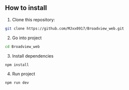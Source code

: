 ## How to install

1. Clone this repository:

```bash
git clone https://github.com/MJxx0917/Broadview_web.git
```

2. Go into project

```bash
cd Broadview_web
```

3. Install dependencies

```bash
npm install
```

4. Run project

```bash
npm run dev
```
